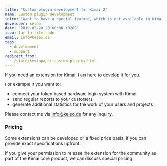 ```yaml
---
title: "Custom plugin development for Kimai 2"
name: Custom plugin development
intro: "Want to have a special feature, which is not available in Kimai? I can develop it for you!"
developer: keleo
date: "2019-02-20 20:00:00 +0200"
icon: far fa-file-code
email: info@keleo.de
tags:
  - development
  - support
redirect_from:
  - /store/kevinpapst-custom-plugins.html
---
```


If you need an extension for Kimai, I am here to develop it for you. 

For example if you want to: 

- connect your token based hardware login system with Kimai 
- send regular reports to your customers
- generate additional statistics for the work of your users and projects

Please contact me via [info@keleo.de](mailto:info@keleo.de) for any inquiry.

### Pricing
 
Some extensions can be developed on a fixed price basis, if you can provide exact specifications upfront.

If you give your permission to release the extension for the community as part of the Kimai core product, 
we can discuss special pricing.  


